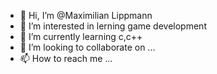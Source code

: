 - 👋 Hi, I’m @Maximilian Lippmann
- 👀 I’m interested in lerning game development
- 🌱 I’m currently learning c,c++
- 💞️ I’m looking to collaborate on ...
- 📫 How to reach me ...

<!---
KaburagiMxt/KaburagiMxt is a ✨ special ✨ repository because its `README.md` (this file) appears on your GitHub profile.
You can click the Preview link to take a look at your changes.
--->
